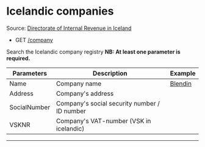 # Icelandic companies

Source: [Directorate of Internal Revenue in Iceland](http://rsk.is/)

- GET [/company](https://apis.is/company)

Search the Icelandic company registry
**NB: At least one parameter is required.**

| Parameters    | Description                                   | Example                                         |
|---------------|-----------------------------------------------|-------------------------------------------------|
| Name          | Company name                                  | [Blendin](https://apis.is/company?name=blendin) |
| Address       | Company's address                             |                                                 |
| SocialNumber  | Company's social security number / ID number  |                                                 |
| VSKNR         | Company's VAT-number (VSK in icelandic)       ||                                                |

---
